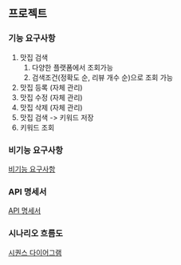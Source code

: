 ## 프로젝트

### 기능 요구사항
1. 맛집 검색
    1. 다양한 플랫폼에서 조회가능
    2. 검색조건(정확도 순, 리뷰 개수 순)으로 조회 가능
2. 맛집 등록 (자체 관리)
3. 맛집 수정 (자체 관리)
4. 맛집 삭제 (자체 관리)
5. 맛집 검색 -> 키워드 저장
6. 키워드 조회

### 비기능 요구사항
[비기능 요구사항](https://rough-appliance-207.notion.site/2004f2102e61807785e9e491fa9235bf?pvs=4)

### API 명세서
[API 명세서](https://rough-appliance-207.notion.site/API-2024f2102e6180dfb319d1c45a377120?pvs=4)

### 시나리오 흐름도
[시퀀스 다이어그램](https://drive.google.com/file/d/1p2jhZ9u84x0MAny859JSLqUSoI3Ts0S6/view?usp=sharing)
